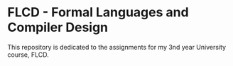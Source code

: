 # FLCD - Formal Languages and Compiler Design

This repository is dedicated to the assignments for my 3nd year University course, FLCD.
